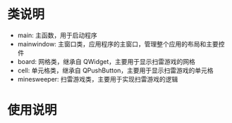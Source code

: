 # 类说明

-   main: 主函数，用于启动程序
-   mainwindow: 主窗口类，应用程序的主窗口，管理整个应用的布局和主要控件
-   board: 网格类，继承自 QWidget，主要用于显示扫雷游戏的网格
-   cell: 单元格类，继承自 QPushButton，主要用于显示扫雷游戏的单元格
-   minesweeper: 扫雷游戏类，主要用于实现扫雷游戏的逻辑

# 使用说明
